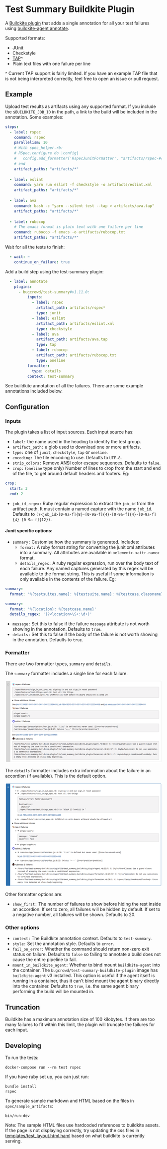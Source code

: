 # Test Summary Buildkite Plugin

A [Buildkite plugin](https://buildkite.com/docs/agent/v3/plugins) that adds a single annotation
for all your test failures using
[buildkite-agent annotate](https://buildkite.com/docs/agent/v3/cli-annotate).

Supported formats:

* JUnit
* Checkstyle
* [TAP](https://testanything.org)^
* Plain text files with one failure per line

\^ Current TAP support is fairly limited. If you have an example TAP file that is not being interpreted correctly,
feel free to open an issue or pull request.

## Example

Upload test results as artifacts using any supported format. If you include the `$BUILDKITE_JOB_ID` in the path,
a link to the build will be included in the annotation.
Some examples:

```yaml
steps:
  - label: rspec
    command: rspec
    parallelism: 10
    # With spec_helper.rb:
    # RSpec.configure do |config|
    #   config.add_formatter('RspecJunitFormatter', "artifacts/rspec-#{ENV['BUILDKITE_JOB_ID']}.xml")
    # end
    artifact_paths: "artifacts/*"

  - label: eslint
    command: yarn run eslint -f checkstyle -o artifacts/eslint.xml
    artifact_paths: "artifacts/*"

  - label: ava
    command: bash -c "yarn --silent test --tap > artifacts/ava.tap"
    artifact_paths: "artifacts/*"

  - label: rubocop
    # The emacs format is plain text with one failure per line
    command: rubocop -f emacs -o artifacts/rubocop.txt
    artifact_paths: "artifacts/*"
```

Wait for all the tests to finish:

```yaml
  - wait: ~
    continue_on_failure: true
```

Add a build step using the test-summary plugin:

```yaml
  - label: annotate
    plugins:
      - bugcrowd/test-summary#v1.11.0:
          inputs:
            - label: rspec
              artifact_path: artifacts/rspec*
              type: junit
            - label: eslint
              artifact_path: artifacts/eslint.xml
              type: checkstyle
            - label: ava
              artifact_path: artifacts/ava.tap
              type: tap
            - label: rubocop
              artifact_path: artifacts/rubocop.txt
              type: oneline
          formatter:
            type: details
          context: test-summary
```

See buildkite annotation of all the failures. There are some example annotations included below.

## Configuration

### Inputs

The plugin takes a list of input sources. Each input source has:

* `label:` the name used in the heading to identify the test group.
* `artifact_path:` a glob used to download one or more artifacts.
* `type:` one of `junit`, `checkstyle`, `tap` or `oneline`.
* `encoding:` The file encoding to use. Defaults to `UTF-8`.
* `strip_colors:` Remove ANSI color escape sequences. Defaults to `false`.
* `crop:` (`oneline` type only) Number of lines to crop from the start and end of the file,
  to get around default headers and footers. Eg:

```yaml
crop:
  start: 3
  end: 2
```

* `job_id_regex:` Ruby regular expression to extract the `job_id` from the artifact path. It must contain
  a named capture with the name `job_id`. Defaults to
  `(?<job_id>[0-9a-f]{8}-[0-9a-f]{4}-[0-9a-f]{4}-[0-9a-f]{4}-[0-9a-f]{12})`.

#### Junit specific options:

* `summary:` Customise how the summary is generated. Includes:
    * `format:` A ruby format string for converting the junit xml attributes
      into a summary. All attributes are available in `<element>.<attr-name>` format.
    * `details_regex:` A ruby regular expression, run over the body text of each failure. Any named captures
      generated by this regex will be available to the format string. This is useful if some information is only
      available in the contents of the failure. Eg:

```yaml
summary:
  format: '%{testsuites.name}: %{testsuite.name}: %{testcase.classname}: %{failure.message}%{error.message}'
```

```yaml
summary:
  format: '%{location}: %{testcase.name}'
  details_regex: '(?<location>\S+:\d+)'
```

* `message:` Set this to false if the failure `message` attribute is not worth showing in the annotation. Defaults to `true`.
* `details:` Set this to false if the body of the failure is not worth showing in the annotation. Defaults to `true`.

### Formatter

There are two formatter types, `summary` and `details`.

The `summary` formatter includes a single line for each failure.

![example summary annotation](doc/summary.png)

The `details` formatter
includes extra information about the failure in an accordion (if available).
This is the default option.

![example details annotation](doc/details.png)

Other formatter options are:

* `show_first:` The number of failures to show before hiding the rest inside an accordion.
  If set to zero, all failures will be hidden by default. If set to a negative number, all failures
  will be shown. Defaults to 20.

### Other options

* `context:` The Buildkite annotation context. Defaults to `test-summary`.
* `style:` Set the annotation style. Defaults to `error`.
* `fail_on_error:` Whether the command should return non-zero exit status on failure. Defaults to `false` so failing
  to annotate a build does not cause the entire pipeline to fail.
* `mount_in_buildkite_agent:` Whether to bind mount `buildkite-agent` into the container. The `bugcrowd/test-summary-buildkite-plugin` image has `buildkite-agent` v3 installed. This option is useful if the agent itself is running in a container, thus it can't bind mount the agent binary directly into the container. Defaults to `true`, i.e. the same agent binary performing the build will be mounted in.
  
## Truncation

Buildkite has a maximum annotation size of 100 kilobytes. If there are too many failures to fit within this limit, the
plugin will truncate the failures for each input.

## Developing

To run the tests:

    docker-compose run --rm test rspec

If you have ruby set up, you can just run:

    bundle install
    rspec

To generate sample markdown and HTML based on the files in `spec/sample_artifacts`:

    bin/run-dev

Note: The sample HTML files use hardcoded references to buildkite assets. If the page is not displaying correctly,
try updating the css files in [templates/test_layout.html.haml](templates/test_layout.html.haml) based on what
buildkite is currently serving.
